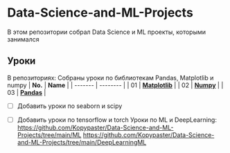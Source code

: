 # Data-Science-and-ML-Projects
В этом репозитории собрал Data Science и ML проекты, которыми занимался
## Уроки
В репозиториях:
Собраны уроки по библиотекам Pandas, Matplotlib и numpy
| **No.** | **Name** | 
| ------- | -------- | 
|	01  | **[Matplotlib](https://github.com/Kopypaster/Data-Science-and-ML-Projects/tree/main/matpltlib)** | 
|	02	| **[Numpy](https://github.com/Kopypaster/Data-Science-and-ML-Projects/tree/main/numpy )** | 
|	03	| **[Pandas](https://github.com/Kopypaster/Data-Science-and-ML-Projects/tree/main/pandas )** | 
- [ ] Добавить уроки по seaborn и scipy
- [ ] Добавить уроки по tensorflow и torch 
Уроки по ML и DeepLearning:
https://github.com/Kopypaster/Data-Science-and-ML-Projects/tree/main/ML
https://github.com/Kopypaster/Data-Science-and-ML-Projects/tree/main/DeepLearningML


